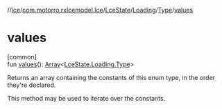 //[lce](../../../../../index.md)/[com.motorro.rxlcemodel.lce](../../../index.md)/[LceState](../../index.md)/[Loading](../index.md)/[Type](index.md)/[values](values.md)

# values

[common]\
fun [values](values.md)(): [Array](https://kotlinlang.org/api/latest/jvm/stdlib/kotlin/-array/index.html)&lt;[LceState.Loading.Type](index.md)&gt;

Returns an array containing the constants of this enum type, in the order they're declared.

This method may be used to iterate over the constants.
